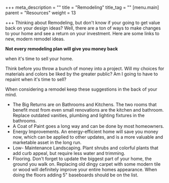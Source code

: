 +++
meta_description = ""
title = "Remodeling"
title_tag = ""
[menu.main]
parent = "Resources"
weight = 13

+++
Thinking about Remodeling, but don't know if your going to get value back on your design ideas? Well, there are a ton of ways to make changes to your home and see a return on your investment. Here are some links to new, modern remodel ideas.

**Not every remodeling plan will give you money back**

when it's time to sell your home.

Think before you throw a bunch of money into a project. Will my choices for materials and colors be liked by the greater public? Am I going to have to repaint when it's time to sell?

When considering a remodel keep these suggestions in the back of your mind.

* The Big Returns are on Bathrooms and Kitchens. The two rooms that benefit most from even small renovations are the kitchen and bathroom. Replace outdated vanities, plumbing and lighting fixtures in the bathrooms.
* A Coat of Paint goes a long way and can be done by most homeowners.
* Energy Improvements. An energy-efficient home will save you money now, which can be applied to other updates, and is a more valuable and marketable asset in the long run.
* Low- Maintenance Landscaping. Plant shrubs and colorful plants that add curb appeal, but require less water and trimming.
* Flooring. Don't forget to update the biggest part of your home, the ground you walk on. Replacing old dingy carpet with some modern tile or wood will definitely improve your entire homes appearance. When doing the floors adding 5" baseboards should be on the list.